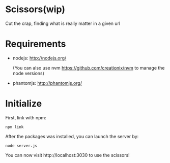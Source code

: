 Scissors(wip)
========

Cut the crap, finding what is really matter in a given url

Requirements
========

- nodejs: http://nodejs.org/

  (You can also use nvm https://github.com/creationix/nvm to manage the node versions)

- phantomjs: http://phantomjs.org/

Initialize
========

First, link with npm:

    npm link

After the packages was installed, you can launch the server by:

    node server.js

You can now visit http://localhost:3030 to use the scissors!



